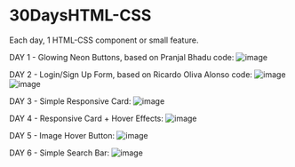 # 30DaysHTML-CSS
Each day, 1 HTML-CSS component or small feature.

DAY 1 - Glowing Neon Buttons, based on Pranjal Bhadu code: ![image](https://user-images.githubusercontent.com/32843196/132268012-cdb1f55e-724c-41db-a131-3803e4aa23e6.png)

DAY 2 - Login/Sign Up Form, based on Ricardo Oliva Alonso code: ![image](https://user-images.githubusercontent.com/32843196/132422298-5c4a08fb-0f25-4d75-b831-5a5f520f1b63.png) ![image](https://user-images.githubusercontent.com/32843196/132422327-8cd55d76-8a79-4bb9-8683-ea90b35f9d8d.png)

DAY 3 - Simple Responsive Card: ![image](https://user-images.githubusercontent.com/32843196/132587500-7511d02c-c275-43f7-ab06-b25535ae0a5a.png)

DAY 4 - Responsive Card + Hover Effects: ![image](https://user-images.githubusercontent.com/32843196/132763754-d7aeb5e3-f099-46a2-aaa9-091142069ec2.png)

DAY 5 - Image Hover Button: ![image](https://user-images.githubusercontent.com/32843196/132919591-ce05741e-af15-4bf8-9f0a-afff3600af12.png)

DAY 6 - Simple Search Bar: ![image](https://user-images.githubusercontent.com/32843196/133163226-e69ed51f-208c-4751-a1a3-34b46f0999c0.png)
